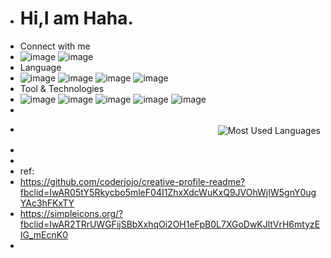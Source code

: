 - # Hi,I am Haha.
- Connect with me
- ![image](https://img.shields.io/badge/-Github-181717?style=flat&logo=github&logoColor=FFFFFF) ![image](https://img.shields.io/badge/-Gmail-EA4335?style=flat&logo=gmail&logoColor=white)
- Language
- ![image](https://img.shields.io/badge/C-A8B9CC?style=flat&logo=C&logoColor=ffffff) ![image](https://img.shields.io/badge/-C++-00599C?style=flat&logo=c%2B%2B&logoColor=ffffff) ![image](https://img.shields.io/badge/Python-3776AB?style=flat&logo=python&logoColor=white) ![image](https://img.shields.io/badge/-Java-F89820?style=flat&logo=java&logoColor=white)
- Tool & Technologies
- ![image](https://img.shields.io/badge/-Visual%20studio-5C2D91?style=flat&logo=visual%20studio&logoColor=white) ![image](https://img.shields.io/badge/-VS%20Code-007ACC?style=flat&logo=visual%20studio%20code&logoColor=white) ![image](https://img.shields.io/badge/CMake-064F8C?style=flat&logo=CMake&logoColor=ffffff) ![image](https://img.shields.io/badge/-Git-F05032?style=flat&logo=git&logoColor=FFFFFF) ![image](https://img.shields.io/badge/-Google%20Cloud-4285F4?style=flat&logo=google%20cloud&logoColor=white)
-
- <p align="right"><img align="center" src="https://github-readme-stats.vercel.app/api/top-langs/?username=haha4ni&layout=compact&theme=dark" alt="Most Used Languages" /></p>
-
-
- ref:
- https://github.com/coderjojo/creative-profile-readme?fbclid=IwAR05tY5Rkycbo5mleF04I1ZhxXdcWuKxQ9JVOhWjIW5gnY0ugYAc3hFKxTY
- https://simpleicons.org/?fbclid=IwAR2TRrUWGFijSBbXxhqOi2OH1eFpB0L7XGoDwKJltVrH6mtyzEIG_mEcnK0
-
